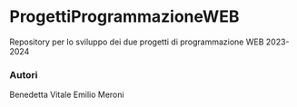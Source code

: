 # ProgettiProgrammazioneWEB
 Repository per lo sviluppo dei due progetti di programmazione WEB 2023-2024

### Autori
Benedetta Vitale
Emilio Meroni
